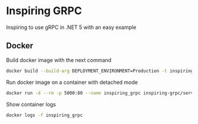 # Inspiring GRPC
Inspiring to use gRPC in .NET 5 with an easy example

## Docker
Build docker image with the next command
```zsh
docker build --build-arg DEPLOYMENT_ENVIRONMENT=Production -t inspiring-grpc/server:v1.0 .
```

Run docker image on a container with detached mode
```zsh
docker run -d --rm -p 5000:80 --name inspiring_grpc inspiring-grpc/server:v1.0
```

Show container logs
```zsh
docker logs -f inspiring_grpc
```
